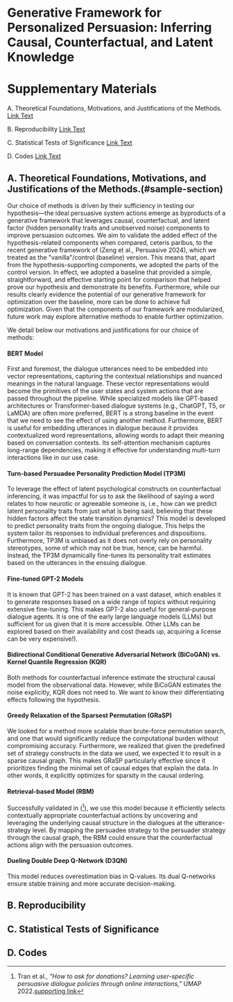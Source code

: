 # Generative Framework for Personalized Persuasion: Inferring Causal, Counterfactual, and Latent Knowledge

# Supplementary Materials

 A. Theoretical Foundations, Motivations, and Justifications of the Methods. [Link Text](#A.-Theoretical-Foundations,-Motivations,-and-Justifications-of-the-Methods.)

 B. Reproducibility [Link Text](#B.-Reproducibility)

 C. Statistical Tests of Significance [Link Text](#C.-Statistical-Tests-of-Significance)

 D. Codes [Link Text](#D.-Codes)

## A. Theoretical Foundations, Motivations, and Justifications of the Methods.(#sample-section)

Our choice of methods is driven by their sufficiency in testing our hypothesis—the ideal persuasive system actions emerge as byproducts of a generative framework that leverages causal, counterfactual, and latent factor (hidden personality traits and unobserved noise) components to improve persuasion outcomes. We aim to validate the added effect of the hypothesis-related components when compared, ceteris paribus, to the recent generative framework of (Zeng et al., Persuasive 2024), which we treated as the "vanilla"/control (baseline) version. This means that, apart from the hypothesis-supporting components, we adopted the parts of the control version. In effect, we adopted a baseline that provided a simple, straightforward, and effective starting point for comparison that helped prove our hypothesis and demonstrate its benefits. Furthermore, while our results clearly evidence the potential of our generative framework for optimization over the baseline, more can be done to achieve full optimization. Given that the components of our framework are modularized, future work may explore alternative methods to enable further optimization.

We detail below our motivations and justifications for our choice of methods:

#### BERT Model
First and foremost, the dialogue utterances need to be embedded into vector representations, capturing the contextual relationships and nuanced meanings in the natural language. These vector representations would become the primitives of the user states and system actions that are passed throughout the pipeline. While specialized models like GPT-based architectures or Transformer-based dialogue systems (e.g., ChatGPT, T5, or LaMDA) are often more preferred, BERT is a strong baseline in the event that we need to see the effect of using another method. Furthermore, BERT is useful for embedding utterances in dialogue because it provides contextualized word representations, allowing words to adapt their meaning based on conversation contexts. Its self-attention mechanism captures long-range dependencies, making it effective for understanding multi-turn interactions like in our use case.

#### Turn-based Persuadee Personality Prediction Model (TP3M)
To leverage the effect of latent psychological constructs on counterfactual inferencing, it was impactful for us to ask the likelihood of saying a word relates to how neurotic or agreeable someone is, i.e., how can we predict latent personality traits from just what is being said, believing that these hidden factors affect the state transition dynamics? This model is developed to predict personality traits from the ongoing dialogue. This helps the system tailor its responses to individual preferences and dispositions. Furthermore, TP3M is unbiased as it does not overly rely on personality stereotypes, some of which may not be true, hence, can be harmful. Instead, the TP3M dynamically fine-tunes its personality trait estimates based on the utterances in the ensuing dialogue.

#### Fine-tuned GPT-2 Models
It is known that GPT-2 has been trained on a vast dataset, which enables it to generate responses based on a wide range of topics without requiring extensive fine-tuning. This makes GPT-2 also useful for general-purpose dialogue agents. It is one of the early large language models (LLMs) but sufficient for us given that it is more accessible. Other LLMs can be explored based on their availability and cost (heads up, acquiring a license can be very expensive!).

#### Bidirectional Conditional Generative Adversarial Network (BiCoGAN) vs. Kernel Quantile Regression (KQR)
Both methods for counterfactual inference estimate the structural causal model from the observational data. However, while BiCoGAN estimates the noise explicitly, KQR does not need to. We want to know their differentiating effects following the hypothesis.

#### Greedy Relaxation of the Sparsest Permutation (GRaSP)
We looked for a method more scalable than brute-force permutation search, and one that would significantly reduce the computational burden without compromising accuracy. Furthermore, we realized that given the predefined set of strategy constructs in the data we used, we expected it to result in a sparse causal graph. This makes GRaSP particularly effective since it prioritizes finding the minimal set of causal edges that explain the data. In other words, it explicitly optimizes for sparsity in the causal ordering.

#### Retrieval-based Model (RBM)
Successfully validated in ([^Tran2022]), we use this model because it efficiently selects contextually appropriate counterfactual actions by uncovering and leveraging the underlying causal structure in the dialogues at the utterance-strategy level. By mapping the persuadee strategy to the persuader strategy through the causal graph, the RBM could ensure that the counterfactual actions align with the persuasion outcomes.

#### Dueling Double Deep Q-Network (D3QN)
This model reduces overestimation bias in Q-values. Its dual Q-networks ensure stable training and more accurate decision-making.


[^Tran2022]: Tran et al., *"How to ask for donations? Learning user-specific persuasive dialogue policies through online interactions,"* UMAP 2022.[supporting link](https://doi.org/10.1145/3503252.35313)



## B. Reproducibility

## C. Statistical Tests of Significance

## D. Codes
